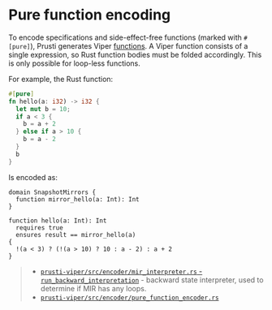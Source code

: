 # Pure function encoding

To encode specifications and side-effect-free functions (marked with `#[pure]`), Prusti generates Viper [functions](http://viper.ethz.ch/tutorial/?page=1&section=#functions). A Viper function consists of a single expression, so Rust function bodies must be folded accordingly. This is only possible for loop-less functions.

For example, the Rust function:

```rust
#[pure]
fn hello(a: i32) -> i32 {
  let mut b = 10;
  if a < 3 {
    b = a + 2
  } else if a > 10 {
    b = a - 2
  }
  b
}
```

Is encoded as:

```viper
domain SnapshotMirrors {
  function mirror_hello(a: Int): Int
}

function hello(a: Int): Int
  requires true
  ensures result == mirror_hello(a)
{
  !(a < 3) ? (!(a > 10) ? 10 : a - 2) : a + 2
}
```

> - [`prusti-viper/src/encoder/mir_interpreter.rs` - `run_backward_interpretation`](https://github.com/viperproject/prusti-dev/blob/6e5d9e258c5d674bc0cd2f3d42c061ddf6409b1a/prusti-viper/src/encoder/mir_interpreter.rs#L35-L93) - backward state interpreter, used to determine if MIR has any loops.
> - [`prusti-viper/src/encoder/pure_function_encoder.rs`](https://github.com/viperproject/prusti-dev/blob/6e5d9e258c5d674bc0cd2f3d42c061ddf6409b1a/prusti-viper/src/encoder/pure_function_encoder.rs)
